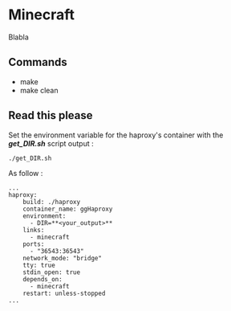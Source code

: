 # Minecraft
Blabla
## Commands
- make
- make clean

## Read this please
Set the environment variable for the haproxy's container with the ***get_DIR.sh*** script output :  
```
./get_DIR.sh 
```
As follow : 
```
...
haproxy:
    build: ./haproxy
    container_name: ggHaproxy
    environment:
      - DIR=**<your_output>**
    links:
      - minecraft
    ports:
      - "36543:36543"
    network_mode: "bridge"
    tty: true 
    stdin_open: true
    depends_on:
      - minecraft
    restart: unless-stopped
...
```
